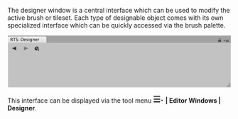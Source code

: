 The designer window is a central interface which can be used to modify the active brush or
tileset. Each type of designable object comes with its own specialized interface which can
be quickly accessed via the brush palette.

![Designer window.](../img/ui/designer-window.png)

This interface can be displayed via the tool menu **![tool menu](../img/menu-button.png) |
Editor Windows | Designer**.
